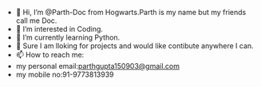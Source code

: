 - 👋 Hi, I’m @Parth-Doc from Hogwarts.Parth is my name but my friends call me Doc.
- 👀 I’m interested in Coding.
- 🌱 I’m currently learning Python.
- 💞️ Sure I am lloking for projects and would like contibute anywhere I can.
- 📫 How to reach me:
- my personal email:parthgupta150903@gmail.com
- my mobile no:91-9773813939
<!---
Parth-Doc/Parth-Doc is a ✨ special ✨ repository because its `README.md` (this file) appears on your GitHub profile.
You can click the Preview link to take a look at your changes.
--->
